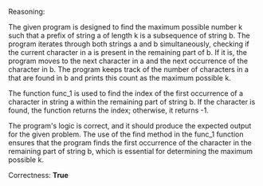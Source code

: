 Reasoning: 

The given program is designed to find the maximum possible number k such that a prefix of string a of length k is a subsequence of string b. The program iterates through both strings a and b simultaneously, checking if the current character in a is present in the remaining part of b. If it is, the program moves to the next character in a and the next occurrence of the character in b. The program keeps track of the number of characters in a that are found in b and prints this count as the maximum possible k.

The function func_1 is used to find the index of the first occurrence of a character in string a within the remaining part of string b. If the character is found, the function returns the index; otherwise, it returns -1.

The program's logic is correct, and it should produce the expected output for the given problem. The use of the find method in the func_1 function ensures that the program finds the first occurrence of the character in the remaining part of string b, which is essential for determining the maximum possible k.

Correctness: **True**